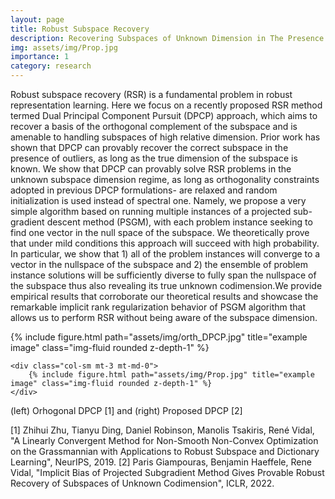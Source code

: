 ```yaml
---
layout: page
title: Robust Subspace Recovery
description: Recovering Subspaces of Unknown Dimension in The Presence of Outliers
img: assets/img/Prop.jpg
importance: 1
category: research
---
```


Robust subspace recovery (RSR) is a fundamental problem in robust representation learning. Here we focus on a recently proposed RSR method termed Dual Principal Component Pursuit (DPCP) approach, which aims to recover a basis of the orthogonal complement of the subspace and is amenable to handling subspaces of high relative dimension. Prior work has shown that DPCP can provably recover the correct subspace in the presence of outliers, as long as the true dimension of the subspace is known. We show that DPCP can provably solve RSR problems in the unknown subspace dimension regime, as long as orthogonality constraints adopted in previous DPCP formulations- are relaxed and random initialization is used instead of spectral one. Namely, we propose a very simple algorithm based on running multiple instances of a projected sub-gradient descent method (PSGM), with each problem instance seeking to find one vector in the null space of the subspace. We theoretically prove that under mild conditions this approach will succeed with high probability. In particular, we show that 1) all of the problem instances will converge to a vector in the nullspace of the subspace and 2) the ensemble of problem instance solutions will be sufficiently diverse to fully span the nullspace of the subspace thus also revealing its true unknown codimension.We provide empirical results that corroborate our theoretical results and showcase the remarkable implicit rank regularization behavior of PSGM algorithm that allows us to perform RSR without being aware of the subspace dimension.

<div class="row">
    <div class="col-sm mt-3 mt-md-0">
        {% include figure.html path="assets/img/orth_DPCP.jpg" title="example image" class="img-fluid rounded z-depth-1" %}
    </div>
   
    <div class="col-sm mt-3 mt-md-0">
        {% include figure.html path="assets/img/Prop.jpg" title="example image" class="img-fluid rounded z-depth-1" %}
    </div>
    
</div>
 <div class="caption">
   (left) Orhogonal DPCP [1] and (right) Proposed DPCP [2]
</div>

[1] Zhihui Zhu, Tianyu Ding, Daniel Robinson, Manolis Tsakiris, René Vidal, "A Linearly Convergent Method for Non-Smooth Non-Convex Optimization
on the Grassmannian with Applications to Robust Subspace and Dictionary Learning", NeurIPS, 2019.
[2] Paris Giampouras, Benjamin Haeffele, Rene Vidal, "Implicit Bias of Projected Subgradient Method Gives Provable Robust Recovery of Subspaces of Unknown Codimension", ICLR, 2022. 
